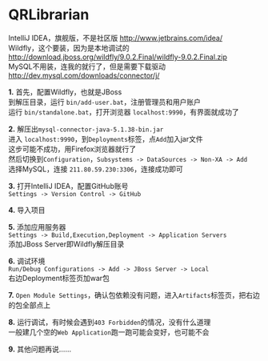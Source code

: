 # QRLibrarian

IntelliJ IDEA，旗舰版，不是社区版 http://www.jetbrains.com/idea/  
Wildfly，这个要装，因为是本地调试的 http://download.jboss.org/wildfly/9.0.2.Final/wildfly-9.0.2.Final.zip  
MySQL不用装，连我的就行了，但是需要下载驱动 http://dev.mysql.com/downloads/connector/j/  

__1.__  首先，配置Wildfly，也就是JBoss  
  到解压目录，运行 `bin/add-user.bat`，注册管理员和用户账户  
  运行 `bin/standalone.bat`，打开浏览器 `localhost:9990`，有界面就成功了  
  
__2.__  解压出`mysql-connector-java-5.1.38-bin.jar`  
  进入 `localhost:9990`，到`Deployments`标签，点`Add`加入jar文件  
  这步可能不成功，用Firefox浏览器就行了  
  然后切换到`Configuration`，`Subsystems -> DataSources -> Non-XA -> Add`  
  选择MySQL，连接 `211.80.59.230:3306`，连接成功即可  
  
__3.__  打开IntelliJ IDEA，配置GitHub账号  
  `Settings -> Version Control -> GitHub`  
  
__4.__  导入项目  
  
__5.__  添加应用服务器  
  `Settings -> Build,Execution,Deployment -> Application Servers`  
  添加JBoss Server即Wildfly解压目录  
  
__6.__  调试环境  
  `Run/Debug Configurations -> Add -> JBoss Server -> Local`  
  右边Deployment标签页加war包  
  
__7.__  `Open Module Settings`，确认包依赖没有问题，进入`Artifacts`标签页，把右边的包全部点上  
  
__8.__  运行调试，有时候会遇到`403 Forbidden`的情况，没有什么道理  
  一般建几个空的`Web Application`跑一跑可能会变好，也可能不会  
  
__9.__  其他问题再说……  
  
